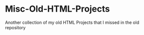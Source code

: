 # Misc-Old-HTML-Projects
Another collection of my old HTML Projects that I missed in the old repository
